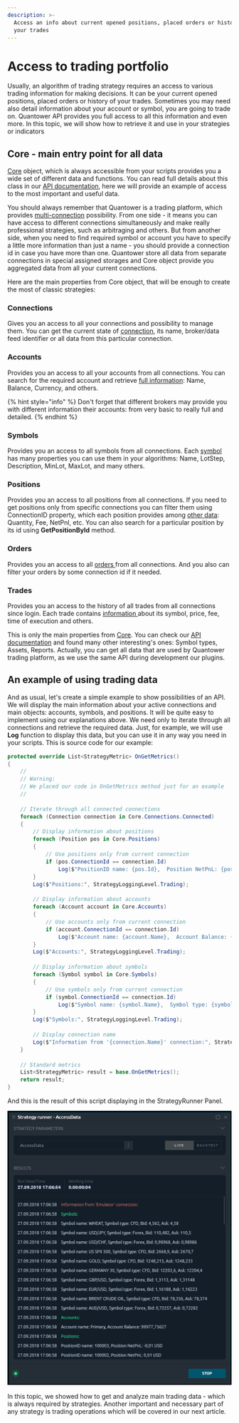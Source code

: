 ```yaml
---
description: >-
  Access an info about current opened positions, placed orders or history of
  your trades
---
```


# Access to trading portfolio

Usually, an algorithm of trading strategy requires an access to various trading information for making decisions. It can be your current opened positions, placed orders or history of your trades. Sometimes you may need also detail information about your account or symbol, you are going to trade on. Quantower API provides you full access to all this information and even more. In this topic, we will show how to retrieve it and use in your strategies or indicators

## Core - main entry point for all data

[Core](http://api.quantower.com/docs/TradingPlatform.BusinessLayer.Core.html) object, which is always accessible from your scripts provides you a wide set of different data and functions. You can read full details about this class in our [API documentation](http://api.quantower.com/index.html), here we will provide an example of access to the most important and useful data.

You should always remember that Quantower is a trading platform, which provides [multi-connection](https://help.quantower.com/~/edit/drafts/-LNQMn7Ysijevbuw-ICT/getting-started/connections-manager) possibility. From one side - it means you can have access to different connections simultaneously and make really professional strategies, such as arbitraging and others. But from another side, when you need to find required symbol or account you have to specify a little more information than just a name - you should provide a connection id in case you have more than one. Quantower store all data from separate connections in special assigned storages and Core object provide you aggregated data from all your current connections.

Here are the main properties from Core object, that will be enough to create the most of classic strategies:

### **Connections**

Gives you an access to all your connections and possibility to manage them. You can get the current state of [connection](http://api.quantower.com/docs/TradingPlatform.BusinessLayer.Connection.html), its name, broker/data feed identifier or all data from this particular connection.

### **Accounts**

Provides you an access to all your accounts from all connections. You can search for the required account and retrieve [full information](http://api.quantower.com/docs/TradingPlatform.BusinessLayer.Account.html): Name, Balance, Currency, and others.

{% hint style="info" %}
Don't forget that different brokers may provide you with different information their accounts: from very basic to really full and detailed.
{% endhint %}

### **Symbols**

Provides you an access to all symbols from all connections. Each [symbol ](http://api.quantower.com/docs/TradingPlatform.BusinessLayer.Symbol.html)has many properties you can use them in your algorithms: Name, LotStep, Description, MinLot, MaxLot, and many others.

### **Positions**

Provides you an access to all positions from all connections. If you need to get positions only from specific connections you can filter them using ConnectionID property, which each position provides among [other data](http://api.quantower.com/docs/TradingPlatform.BusinessLayer.Position.html): Quantity, Fee, NetPnl, etc. You can also search for a particular position by its id using **GetPositionById** method.

### **Orders**

Provides you an access to all [orders ](http://api.quantower.com/docs/TradingPlatform.BusinessLayer.Order.html)from all connections. And you also can filter your orders by some connection id if it needed.

### **Trades**

Provides you an access to the history of all trades from all connections since login. Each trade contains [information ](http://api.quantower.com/docs/TradingPlatform.BusinessLayer.Trade.html)about its symbol, price, fee, time of execution and others.

This is only the main properties from [Core](http://api.quantower.com/docs/TradingPlatform.BusinessLayer.Core.html). You can check our [API documentation](http://api.quantower.com/index.html) and found many other interesting's ones: Symbol types, Assets, Reports. Actually, you can get all data that are used by Quantower trading platform, as we use the same API during development our plugins.

## An example of using trading data

And as usual, let's create a simple example to show possibilities of an API. We will display the main information about your active connections and main objects: accounts, symbols, and positions. It will be quite easy to implement using our explanations above. We need only to iterate through all connections and retrieve the required data. Just, for example, we will use **Log** function to display this data, but you can use it in any way you need in your scripts. This is source code for our example:

```csharp
protected override List<StrategyMetric> OnGetMetrics()
{
    //
    // Warning:
    // We placed our code in OnGetMetrics method just for an example
    //

    // Iterate through all connected connections
    foreach (Connection connection in Core.Connections.Connected)
    {
        // Display information about positions                
        foreach (Position pos in Core.Positions)
        {
            // Use positions only from current connection
            if (pos.ConnectionId == connection.Id)
                Log($"PositionID name: {pos.Id},  Position NetPnL: {pos.NetPnL.ToString()}");
        }
        Log($"Positions:", StrategyLoggingLevel.Trading);

        // Display information about accounts                
        foreach (Account account in Core.Accounts)
        {
            // Use accounts only from current connection
            if (account.ConnectionId == connection.Id)
                Log($"Account name: {account.Name},  Account Balance: {account.Balance.ToString()}");
        }
        Log($"Accounts:", StrategyLoggingLevel.Trading);
               
        // Display information about symbols             
        foreach (Symbol symbol in Core.Symbols)
        {
            // Use symbols only from current connection
            if (symbol.ConnectionId == connection.Id)
                Log($"Symbol name: {symbol.Name},  Symbol type: {symbol.SymbolType.ToString()}, Bid: {symbol.Bid}, Ask: {symbol.Ask}");
        }
        Log($"Symbols:", StrategyLoggingLevel.Trading);

        // Display connection name
        Log($"Information from '{connection.Name}' connection:", StrategyLoggingLevel.Error);
    }

    // Standard metrics
    List<StrategyMetric> result = base.OnGetMetrics();            
    return result;            
}
```

And this is the result of this script displaying in the StrategyRunner Panel.

![Information about accounts, symbol and positions displayed in StrategyRunner panel](../.gitbook/assets/accessdataresult.png)

In this topic, we showed how to get and analyze main trading data - which is always required by strategies. Another important and necessary part of any strategy is trading operations which will be covered in our next article.

